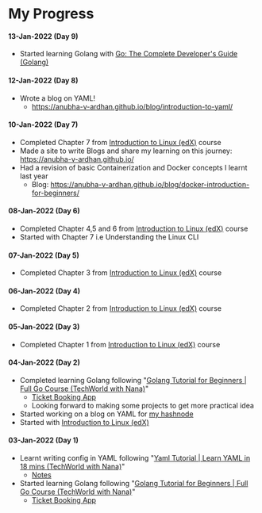 # My Progress

#### 13-Jan-2022 (Day 9)
- Started learning Golang with [Go: The Complete Developer's Guide (Golang)](https://www.udemy.com/course/go-the-complete-developers-guide/)
#### 12-Jan-2022 (Day 8)
- Wrote a blog on YAML!
  - https://anubha-v-ardhan.github.io/blog/introduction-to-yaml/
#### 10-Jan-2022 (Day 7)
- Completed Chapter 7 from [Introduction to Linux (edX)](https://www.edx.org/course/introduction-to-linux) course
- Made a site to write Blogs and share my learning on this journey: https://anubha-v-ardhan.github.io/
- Had a revision of basic Containerization and Docker concepts I learnt last year
  - Blog: https://anubha-v-ardhan.github.io/blog/docker-introduction-for-beginners/ 
#### 08-Jan-2022 (Day 6)
- Completed Chapter 4,5 and 6 from [Introduction to Linux (edX)](https://www.edx.org/course/introduction-to-linux) course
- Started with Chapter 7 i.e Understanding the Linux CLI
#### 07-Jan-2022 (Day 5)
- Completed Chapter 3 from [Introduction to Linux (edX)](https://www.edx.org/course/introduction-to-linux) course
#### 06-Jan-2022 (Day 4)
- Completed Chapter 2 from [Introduction to Linux (edX)](https://www.edx.org/course/introduction-to-linux) course
#### 05-Jan-2022 (Day 3)
- Completed Chapter 1 from [Introduction to Linux (edX)](https://www.edx.org/course/introduction-to-linux) course
#### 04-Jan-2022 (Day 2)
- Completed learning Golang following "[Golang Tutorial for Beginners | Full Go Course (TechWorld with Nana)](https://youtu.be/yyUHQIec83I)"
  - [Ticket Booking App](https://github.com/anubha-v-ardhan/My-DevOps-Journey/tree/main/01-Prerequisites/Go)
  - Looking forward to making some projects to get more practical idea
- Started working on a blog on YAML for [my hashnode](https://anubhavv.hashnode.dev/)
- Started with [Introduction to Linux (edX)](https://www.edx.org/course/introduction-to-linux)
#### 03-Jan-2022 (Day 1)
- Learnt writing config in YAML following "[Yaml Tutorial | Learn YAML in 18 mins (TechWorld with Nana)](https://youtu.be/1uFVr15xDGg)"
  - [Notes](https://github.com/anubha-v-ardhan/My-DevOps-Journey/blob/main/01-Prerequisites/YAML/README.md)  
- Started learning Golang following "[Golang Tutorial for Beginners | Full Go Course (TechWorld with Nana)](https://youtu.be/yyUHQIec83I)"
  - [Ticket Booking App](https://github.com/anubha-v-ardhan/My-DevOps-Journey/tree/main/01-Prerequisites/Go)
